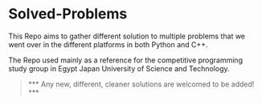 # Solved-Problems

This Repo aims to gather different solution to multiple problems that we went over in the different platforms in both Python and C++. 

The Repo used mainly as a reference for the competitive programming study group in Egypt Japan University of Science and Technology.

> *** Any new, different, cleaner solutions are welcomed to be added! ***
